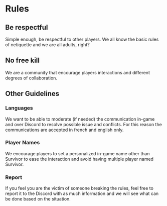 # Rules

## Be respectful

Simple enough, be respectful to other players. We all know the basic rules of netiquette and we are all adults, right?

## No free kill

We are a community that encourage players interactions and different degrees of collaboration.

## Other Guidelines

### Languages

We want to be able to moderate (if needed) the communication in-game and over Discord to resolve possible issue and conflicts. For this reason the communications are accepted in french and english only.

### Player Names

We encourage players to set a personalized in-game name other than Survivor to ease the interaction and avoid having multiple player named Survivor.

### Report 

If you feel you are the victim of someone breaking the rules, feel free to report it to the Discord with as much information and we will see what can be done based on the situation.
